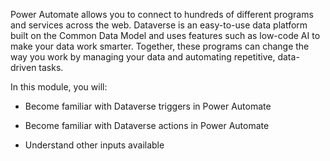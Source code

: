 Power Automate allows you to connect to hundreds of different programs and services across the web. Dataverse is an easy-to-use data platform built on the Common Data Model and uses features such as low-code AI to make your data work smarter. Together, these programs can change the way you work by managing your data and automating repetitive, data-driven tasks.

In this module, you will:

-   Become familiar with Dataverse triggers in Power Automate

-   Become familiar with Dataverse actions in Power Automate

-   Understand other inputs available
